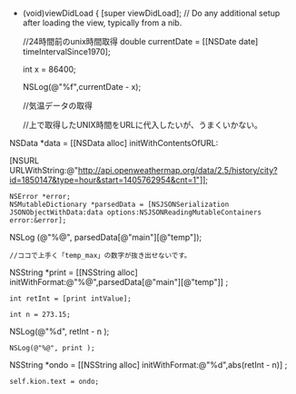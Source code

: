 - (void)viewDidLoad
{
    [super viewDidLoad];
	// Do any additional setup after loading the view, typically from a nib.
    
    
    
    //24時間前のunix時間取得
    double currentDate = [[NSDate date] timeIntervalSince1970];
    
    int x = 86400;
    
    
    NSLog(@"%f",currentDate - x);
    
    
    //気温データの取得
    
  
   //上で取得したUNIX時間をURLに代入したいが、うまくいかない。
    
NSData *data = [[NSData alloc] initWithContentsOfURL:
              
[NSURL URLWithString:@"http://api.openweathermap.org/data/2.5/history/city?id=1850147&type=hour&start=1405762954&cnt=1"]];
    
    
    
    NSError *error;
    NSMutableDictionary *parsedData = [NSJSONSerialization JSONObjectWithData:data options:NSJSONReadingMutableContainers error:&error];
    
   NSLog  (@"%@", parsedData[@"main"][@"temp"]);
    
    
    //ココで上手く「temp_max」の数字が抜き出せないです。
    
   NSString *print = [[NSString alloc] initWithFormat:@"%@",parsedData[@"main"][@"temp"]] ;
    
   
    
    int retInt = [print intValue];
    
    int n = 273.15;
    
    
   NSLog(@"%d", retInt - n );
    
    NSLog(@"%@", print );
    
    
   NSString *ondo = [[NSString alloc] initWithFormat:@"%d",abs(retInt - n)] ;
    
    
    
    self.kion.text = ondo;
